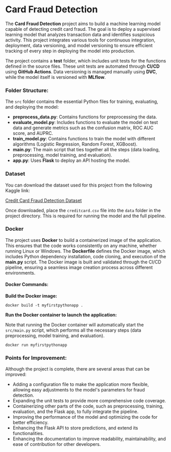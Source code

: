 <!DOCTYPE html>
<html lang="en">
<head>
    <meta charset="UTF-8">
    <meta name="viewport" content="width=device-width, initial-scale=1.0">
</head>
<body>

<h1>Card Fraud Detection</h1>

<p>The <strong>Card Fraud Detection</strong> project aims to build a machine learning model capable of detecting credit card fraud. The goal is to deploy a supervised learning model that analyzes transaction data and identifies suspicious activity. This project integrates various tools for continuous integration, deployment, data versioning, and model versioning to ensure efficient tracking of every step in deploying the model into production.</p>

<p>The project contains a <strong>test</strong> folder, which includes unit tests for the functions defined in the source files. These unit tests are automated through <strong>CI/CD</strong> using <strong>GitHub Actions</strong>. Data versioning is managed manually using <strong>DVC</strong>, while the model itself is versioned with <strong>MLflow</strong>.</p>

<h3>Folder Structure:</h3>
<p>The <code>src</code> folder contains the essential Python files for training, evaluating, and deploying the model:</p>
<ul>
    <li><strong>preprocess_data.py</strong>: Contains functions for preprocessing the data.</li>
    <li><strong>evaluate_model.py</strong>: Includes functions to evaluate the model on test data and generate metrics such as the confusion matrix, ROC AUC score, and AUPRC.</li>
    <li><strong>train_model.py</strong>: Contains functions to train the model with different algorithms (Logistic Regression, Random Forest, XGBoost).</li>
    <li><strong>main.py</strong>: The main script that ties together all the steps (data loading, preprocessing, model training, and evaluation).</li>
    <li><strong>app.py</strong>: Uses <strong>Flask</strong> to deploy an API hosting the model.</li>
</ul>

<h3>Dataset</h3>
<p>You can download the dataset used for this project from the following Kaggle link:</p>
<p><a href="https://www.kaggle.com/datasets/mlg-ulb/creditcardfraud" target="_blank">Credit Card Fraud Detection Dataset</a></p>
<p>Once downloaded, place the <code>creditcard.csv</code> file into the <code>data</code> folder in the project directory. This is required for running the model and the full pipeline.</p>

<h3>Docker</h3>

<p>The project uses <strong>Docker</strong> to build a containerized image of the application. This ensures that the code works consistently on any machine, whether running Linux or Windows. The <strong>Dockerfile</strong> defines the Docker image, which includes Python dependency installation, code cloning, and execution of the <strong>main.py</strong> script. The Docker image is built and validated through the CI/CD pipeline, ensuring a seamless image creation process across different environments.</p>

<h4>Docker Commands:</h4>
<p><strong>Build the Docker image:</strong></p>
<pre><code>docker build -t myfirstpythonapp .</code></pre>

<p><strong>Run the Docker container to launch the application:</strong></p>
<p>Note that running the Docker container will automatically start the <code>src/main.py</code> script, which performs all the necessary steps (data preprocessing, model training, and evaluation).</p>
<pre><code>docker run myfirstpythonapp</code></pre>

<h3>Points for Improvement:</h3>

<p>Although the project is complete, there are several areas that can be improved:</p>
<ul>
    <li>Adding a configuration file to make the application more flexible, allowing easy adjustments to the model's parameters for fraud detection.</li>
    <li>Expanding the unit tests to provide more comprehensive code coverage.</li>
    <li>Containerizing other parts of the code, such as preprocessing, training, evaluation, and the Flask app, to fully integrate the pipeline.</li>
    <li>Improving the performance of the model and optimizing the code for better efficiency.</li>
    <li>Enhancing the Flask API to store predictions, and extend its functionalities.</li>
    <li>Enhancing the documentation to improve readability, maintainability, and ease of contribution for other developers.</li>
</ul>

</body>
</html>
